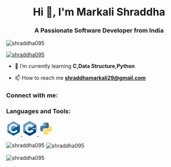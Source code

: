<h1 align="center">Hi 👋, I'm Markali Shraddha</h1>
<h3 align="center">A Passionate Software Developer from India</h3>

<p align="left"> <img src="https://komarev.com/ghpvc/?username=shraddha095&label=Profile%20views&color=0e75b6&style=flat" alt="shraddha095" /> </p>

<p align="left"> <a href="https://github.com/ryo-ma/github-profile-trophy"><img src="https://github-profile-trophy.vercel.app/?username=shraddha095" alt="shraddha095" /></a> </p>

- 🌱 I’m currently learning **C,Data Structure,Python**

- 📫 How to reach me **shraddhamarkali29@gmail.com**

<h3 align="left">Connect with me:</h3>
<p align="left">
</p>

<h3 align="left">Languages and Tools:</h3>
<p align="left"> <a href="https://www.cprogramming.com/" target="_blank" rel="noreferrer"> <img src="https://raw.githubusercontent.com/devicons/devicon/master/icons/c/c-original.svg" alt="c" width="40" height="40"/> </a> <a href="https://www.w3schools.com/cpp/" target="_blank" rel="noreferrer"> <img src="https://raw.githubusercontent.com/devicons/devicon/master/icons/cplusplus/cplusplus-original.svg" alt="cplusplus" width="40" height="40"/> </a> <a href="https://www.python.org" target="_blank" rel="noreferrer"> <img src="https://raw.githubusercontent.com/devicons/devicon/master/icons/python/python-original.svg" alt="python" width="40" height="40"/> </a> </p>

<p><img align="left" src="https://github-readme-stats.vercel.app/api/top-langs?username=shraddha095&show_icons=true&locale=en&layout=compact" alt="shraddha095" /></p>

<p>&nbsp;<img align="center" src="https://github-readme-stats.vercel.app/api?username=shraddha095&show_icons=true&locale=en" alt="shraddha095" /></p>

<p><img align="center" src="https://github-readme-streak-stats.herokuapp.com/?user=shraddha095&" alt="shraddha095" /></p>


